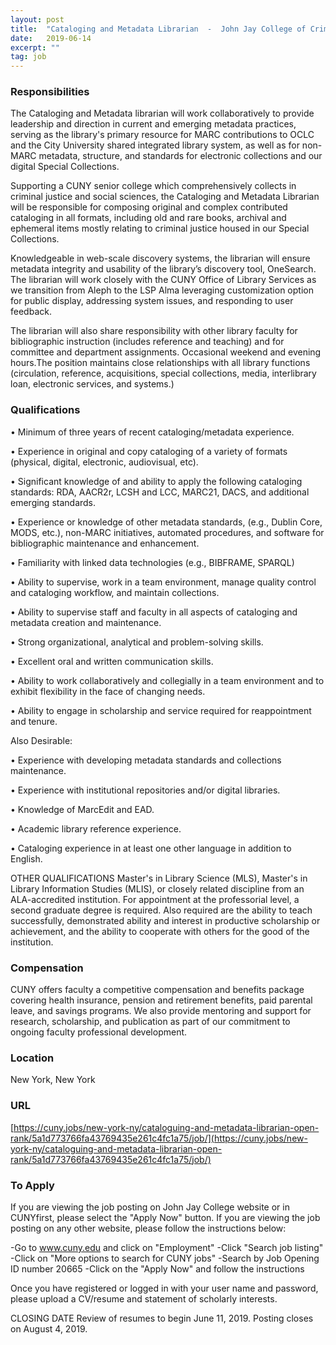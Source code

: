 ```yaml
---
layout: post
title:  "Cataloging and Metadata Librarian  -  John Jay College of Criminal Justice, City University of New York"
date:   2019-06-14
excerpt: ""
tag: job
---
```




### Responsibilities   

The Cataloging and Metadata librarian will work collaboratively to provide leadership and direction in current and emerging metadata practices, serving as the library's primary resource for MARC contributions to OCLC and the City University shared integrated library system, as well as for non-MARC metadata, structure, and standards for electronic collections and our digital Special Collections.

Supporting a CUNY senior college which comprehensively collects in criminal justice and social sciences, the Cataloging and Metadata Librarian will be responsible for composing original and complex contributed cataloging in all formats, including old and rare books, archival and ephemeral items mostly relating to criminal justice housed in our Special Collections.

Knowledgeable in web-scale discovery systems, the librarian will ensure metadata integrity and usability of the library’s discovery tool, OneSearch. The librarian will work closely with the CUNY Office of Library Services as we transition from Aleph to the LSP Alma leveraging customization option for public display, addressing system issues, and responding to user feedback.

The librarian will also share responsibility with other library faculty for bibliographic instruction (includes reference and teaching) and for committee and department assignments. Occasional weekend and evening hours.The position maintains close relationships with all library functions (circulation, reference, acquisitions, special collections, media, interlibrary loan, electronic services, and systems.)



### Qualifications   


• 	Minimum of three years of recent cataloging/metadata experience.

• 	Experience in original and copy cataloging of a variety of formats (physical, digital, electronic, audiovisual, etc).

• 	Significant knowledge of and ability to apply the following cataloging standards: RDA, AACR2r, LCSH and LCC, MARC21, DACS, and additional emerging standards.

• 	Experience or knowledge of other metadata standards, (e.g., Dublin Core, MODS, etc.), non-MARC initiatives, automated procedures, and software for bibliographic maintenance and enhancement.

• 	Familiarity with linked data technologies (e.g., BIBFRAME, SPARQL)

• 	Ability to supervise, work in a team environment, manage quality control and cataloging workflow, and maintain collections.

• 	Ability to supervise staff and faculty in all aspects of cataloging and metadata creation and maintenance.

• 	Strong organizational, analytical and problem-solving skills.

• 	Excellent oral and written communication skills.

• 	Ability to work collaboratively and collegially in a team environment and to exhibit flexibility in the face of changing needs.

• 	Ability to engage in scholarship and service required for reappointment and tenure.

Also Desirable:

• 	Experience with developing metadata standards and collections maintenance.

• 	Experience with institutional repositories and/or digital libraries.

• 	Knowledge of MarcEdit and EAD.

• 	Academic library reference experience.

• 	Cataloging experience in at least one other language in addition to English.

OTHER QUALIFICATIONS
Master's in Library Science (MLS), Master's in Library Information Studies (MLIS), or closely related discipline from an ALA-accredited institution. For appointment at the professorial level, a second graduate degree is required. Also required are the ability to teach successfully, demonstrated ability and interest in productive scholarship or achievement, and the ability to cooperate with others for the good of the institution.



### Compensation   

CUNY offers faculty a competitive compensation and benefits package covering health insurance, pension and retirement benefits, paid parental leave, and savings programs. We also provide mentoring and support for research, scholarship, and publication as part of our commitment to ongoing faculty professional development.


### Location   

New York, New York


### URL   

[https://cuny.jobs/new-york-ny/cataloguing-and-metadata-librarian-open-rank/5a1d773766fa43769435e261c4fc1a75/job/](https://cuny.jobs/new-york-ny/cataloguing-and-metadata-librarian-open-rank/5a1d773766fa43769435e261c4fc1a75/job/)

### To Apply   

If you are viewing the job posting on John Jay College website or in CUNYfirst, please select the "Apply Now" button. If you are viewing the job posting on any other website, please follow the instructions below:

-Go to www.cuny.edu and click on "Employment"
-Click "Search job listing"
-Click on "More options to search for CUNY jobs"
-Search by Job Opening ID number 20665
-Click on the "Apply Now" and follow the instructions

Once you have registered or logged in with your user name and password, please upload a CV/resume and statement of scholarly interests.

CLOSING DATE
Review of resumes to begin June 11, 2019.
Posting closes on August 4, 2019.






